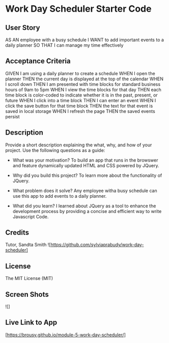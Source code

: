 # Work Day Scheduler Starter Code

## User Story

AS AN employee with a busy schedule
I WANT to add important events to a daily planner
SO THAT I can manage my time effectively

## Acceptance Criteria

GIVEN I am using a daily planner to create a schedule
WHEN I open the planner
THEN the current day is displayed at the top of the calendar
WHEN I scroll down
THEN I am presented with time blocks for standard business hours of 9am to 5pm
WHEN I view the time blocks for that day
THEN each time block is color-coded to indicate whether it is in the past, present, or future
WHEN I click into a time block
THEN I can enter an event
WHEN I click the save button for that time block
THEN the text for that event is saved in local storage
WHEN I refresh the page
THEN the saved events persist
## Description

Provide a short description explaining the what, why, and how of your project. Use the following questions as a guide:

- What was your motivation?
To build an app that runs in the browswer and feature dynamically updated HTML and CSS powered by JQuery.

- Why did you build this project? 
To learn more about the functionality of JQuery. 

- What problem does it solve?
Any employee witha busy schedule can use this app to add events to a daily planner. 

- What did you learn?
   I learned about JQuery as a tool to enhance the development process by providing a concise and efficient way to write Javascript Code. 



## Credits

Tutor, Sandta Smith
![https://github.com/sylviaprabudy/work-day-scheduler]


## License

The MIT License (MIT)


## Screen Shots
<!-- add screen shots to image folder -->
![]
## Live Link to App
<!-- add link to app -->
[https://brousy.github.io/module-5-work-day-scheduler/]
